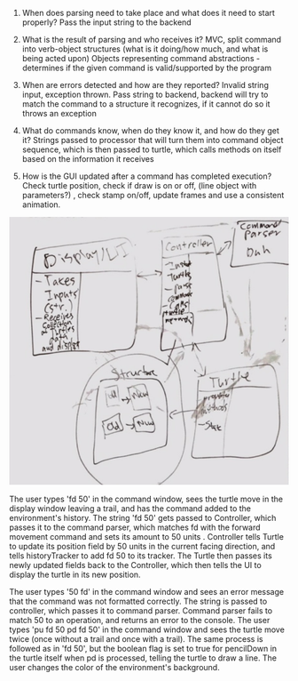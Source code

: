 1. When does parsing need to take place and what does it need to start properly?
Pass the input string to the backend

2. What is the result of parsing and who receives it?
MVC, split command into verb-object structures (what is it doing/how much, and what is being acted upon)
Objects representing command abstractions - determines if the given command is valid/supported by the program

3. When are errors detected and how are they reported?
Invalid string input, exception thrown. Pass string to backend, backend will try to match the command to a structure it recognizes, if it cannot do so it throws an exception

4. What do commands know, when do they know it, and how do they get it?
Strings passed to processor that will turn them into command object sequence, which is then passed to turtle, which calls methods on itself based on the information it receives

5. How is the GUI updated after a command has completed execution?
Check turtle position, check if draw is on or off, (line object with parameters?) , check stamp on/off, update frames and use a consistent animation.

![Design Diagram](slogo_design.jpg "Design Diagram")

The user types 'fd 50' in the command window, sees the turtle move in the display window leaving a trail, and has the command added to the environment's history.
    The string 'fd 50' gets passed to Controller, which passes it to the command parser, which matches fd with the forward movement command and sets its amount to 50 units
    . Controller tells Turtle to update its position field by 50 units in the current facing direction, and tells historyTracker to add fd 50 to its tracker. The Turtle then 
    passes its newly updated fields back to the Controller, which then tells the UI to display the turtle in its new position.

The user types '50 fd' in the command window and sees an error message that the command was not formatted correctly.
    The string is passed to controller, which passes it to command parser. Command parser fails to match 50 to an operation, and returns an error to the console.
The user types 'pu fd 50 pd fd 50' in the command window and sees the turtle move twice (once without a trail and once with a trail).
    The same process is followed as in 'fd 50', but the boolean flag is set to true for pencilDown in the turtle itself when pd is processed, telling the turtle to draw a line.
The user changes the color of the environment's background.